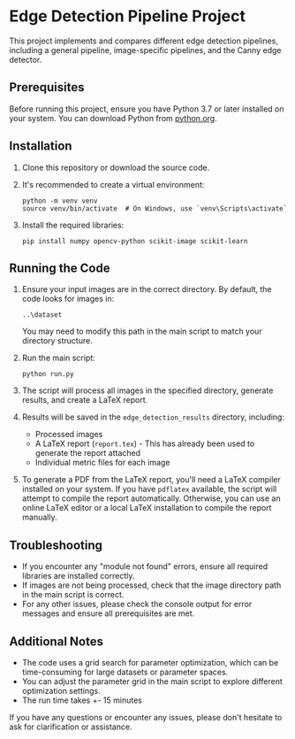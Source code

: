 # Edge Detection Pipeline Project

This project implements and compares different edge detection pipelines, including a general pipeline, image-specific pipelines, and the Canny edge detector.

## Prerequisites

Before running this project, ensure you have Python 3.7 or later installed on your system. You can download Python from [python.org](https://www.python.org/downloads/).

## Installation

1. Clone this repository or download the source code.

2. It's recommended to create a virtual environment:
   ```
   python -m venv venv
   source venv/bin/activate  # On Windows, use `venv\Scripts\activate`
   ```

3. Install the required libraries:
   ```
   pip install numpy opencv-python scikit-image scikit-learn
   ```

## Running the Code

1. Ensure your input images are in the correct directory. By default, the code looks for images in:
   ```
   ..\dataset
   ```
   You may need to modify this path in the main script to match your directory structure.

2. Run the main script:
   ```
   python run.py
   ```

3. The script will process all images in the specified directory, generate results, and create a LaTeX report.

4. Results will be saved in the `edge_detection_results` directory, including:
   - Processed images
   - A LaTeX report (`report.tex`) - This has already been used to generate the report attached
   - Individual metric files for each image

5. To generate a PDF from the LaTeX report, you'll need a LaTeX compiler installed on your system. If you have `pdflatex` available, the script will attempt to compile the report automatically. Otherwise, you can use an online LaTeX editor or a local LaTeX installation to compile the report manually.

## Troubleshooting

- If you encounter any "module not found" errors, ensure all required libraries are installed correctly.
- If images are not being processed, check that the image directory path in the main script is correct.
- For any other issues, please check the console output for error messages and ensure all prerequisites are met.

## Additional Notes

- The code uses a grid search for parameter optimization, which can be time-consuming for large datasets or parameter spaces.
- You can adjust the parameter grid in the main script to explore different optimization settings.
- The run time takes +- 15 minutes

If you have any questions or encounter any issues, please don't hesitate to ask for clarification or assistance.